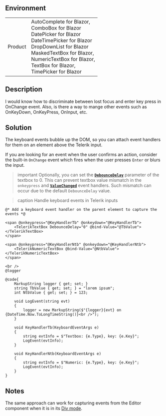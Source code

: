 
## Environment

<table>
<tbody>
<tr>
<td>Product</td>
<td>
AutoComplete for Blazor,<br />
ComboBox for Blazor<br />
DatePicker for Blazor<br />
DateTimePicker for Blazor<br />
DropDownList for Blazor<br />
MaskedTextBox for Blazor, <br />
NumericTextBox for Blazor,<br />
TextBox for Blazor,<br />
TimePicker for Blazor
</td>
</tr>
</tbody>
</table>

## Description

I would know how to discriminate between lost focus and enter key press in OnChange event. Also, is there a way to mange other events such as OnKeyDown, OnKeyPress, OnInput, etc.

## Solution

The keyboard events bubble up the DOM, so you can attach event handlers for them on an element above the Telerik input.

If you are looking for an event when the user confirms an action, consider the built-in `OnChange` event which fires when the user presses `Enter` or blurs the input.

>important Optionally, you can set the [**`DebounceDelay`**](slug:components/textbox/overview#textbox-parameters) parameter of the textbox to 0. This can prevent textbox value mismatch in the `onkeypress` and [**`ValueChanged`**](slug:components/textbox/events#valuechanged) event handlers. Such mismatch can occur due to the default `DebounceDelay` value.

>caption Handle keyboard events in Telerik inputs

````RAZOR
@* Add a keyboard event handler on the parent element to capture the events *@

<span @onkeypress="@KeyHandlerTb" @onkeydown="@KeyHandlerTb">
    <TelerikTextBox DebounceDelay="0" @bind-Value="@TbValue"></TelerikTextBox>
</span>

<span @onkeypress="@KeyHandlerNtb" @onkeydown="@KeyHandlerNtb">
    <TelerikNumericTextBox @bind-Value="@NtbValue"></TelerikNumericTextBox>
</span>

<br />
@logger

@code{
    MarkupString logger { get; set; }
    string TbValue { get; set; } = "lorem ipsum";
    int NtbValue { get; set; } = 123;

    void LogEvent(string evt)
    {
        logger = new MarkupString($"{logger}{evt} on {DateTime.Now.ToLongTimeString()}<br />");
    }

    void KeyHandlerTb(KeyboardEventArgs e)
    {
        string evtInfo = $"Textbox: {e.Type}, key: {e.Key}";
        LogEvent(evtInfo);
    }

    void KeyHandlerNtb(KeyboardEventArgs e)
    {
        string evtInfo = $"Numeric: {e.Type}, key: {e.Key}";
        LogEvent(evtInfo);
    }
}
````

## Notes

The same approach can work for capturing events from the Editor component when it is in its [Div mode](slug:editor-edit-modes-div).
